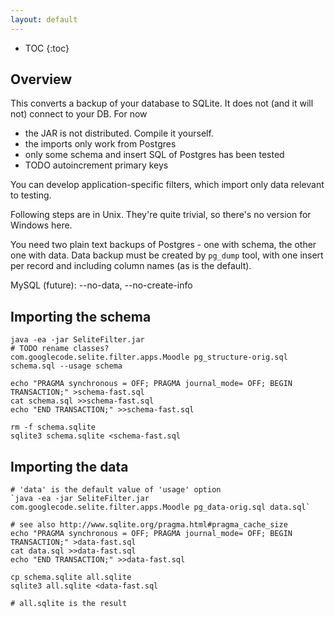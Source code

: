 ```yaml
---
layout: default
---
```

* TOC
{:toc}

## Overview ##
This converts a backup of your database to SQLite. It does not (and it will not) connect to your DB. For now

  * the JAR is not distributed. Compile it yourself.
  * the imports only work from Postgres
  * only some schema and insert SQL of Postgres has been tested
  * TODO autoincrement primary keys

You can develop application-specific filters, which import only data relevant to testing.

Following steps are in Unix. They're quite trivial, so there's no version for Windows here.

You need two plain text backups of Postgres - one with schema, the other one with data. Data backup must be created by `pg_dump` tool, with one insert per record and including column names (as is the default).

MySQL (future): --no-data, --no-create-info

## Importing the schema ##
```
java -ea -jar SeliteFilter.jar
# TODO rename classes?
com.googlecode.selite.filter.apps.Moodle pg_structure-orig.sql schema.sql --usage schema

echo "PRAGMA synchronous = OFF; PRAGMA journal_mode= OFF; BEGIN TRANSACTION;" >schema-fast.sql
cat schema.sql >>schema-fast.sql
echo "END TRANSACTION;" >>schema-fast.sql

rm -f schema.sqlite
sqlite3 schema.sqlite <schema-fast.sql
```

## Importing the data ##
```
# 'data' is the default value of 'usage' option
`java -ea -jar SeliteFilter.jar com.googlecode.selite.filter.apps.Moodle pg_data-orig.sql data.sql`

# see also http://www.sqlite.org/pragma.html#pragma_cache_size
echo "PRAGMA synchronous = OFF; PRAGMA journal_mode= OFF; BEGIN TRANSACTION;" >data-fast.sql
cat data.sql >>data-fast.sql
echo "END TRANSACTION;" >>data-fast.sql

cp schema.sqlite all.sqlite
sqlite3 all.sqlite <data-fast.sql

# all.sqlite is the result
```